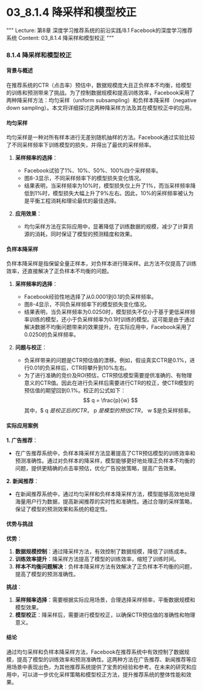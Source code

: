 # 03_8.1.4 降采样和模型校正

"""
Lecture: 第8章 深度学习推荐系统的前沿实践/8.1 Facebook的深度学习推荐系统
Content: 03_8.1.4 降采样和模型校正
"""

### 8.1.4 降采样和模型校正

#### 背景与概述

在推荐系统的CTR（点击率）预估中，数据规模庞大且正负样本不均衡，给模型的训练和预测带来了挑战。为了控制数据规模和提高训练效率，Facebook采用了两种降采样方法：均匀采样（uniform subsampling）和负样本降采样（negative down sampling）。本文将详细探讨这两种降采样方法及其在模型校正中的应用。

#### 均匀采样

均匀采样是一种对所有样本进行无差别随机抽样的方法。Facebook通过实验比较了不同采样频率下训练模型的损失，并得出了最优的采样频率。

1. **采样频率的选择**：
   - Facebook试验了1%、10%、50%、100%四个采样频率。
   - 图8-3显示，不同采样频率下的模型损失变化情况。
   - 结果表明，当采样频率为10%时，模型损失仅上升了1%，而当采样频率降低到1%时，模型损失大幅上升了9%左右。因此，10%的采样频率被认为是平衡工程消耗和理论最优的最佳选择。

2. **应用效果**：
   - 均匀采样方法在实际应用中，显著降低了训练数据的规模，减少了计算资源的消耗，同时保证了模型的预测精度和效果。

#### 负样本降采样

负样本降采样是指保留全量正样本，对负样本进行降采样。此方法不仅提高了训练效率，还直接解决了正负样本不均衡的问题。

1. **采样频率的选择**：
   - Facebook经验性地选择了从0.0001到0.1的负采样频率。
   - 图8-4显示，不同负采样频率下的模型损失变化情况。
   - 结果表明，当负采样频率为0.0250时，模型损失不仅小于基于更低采样频率训练的模型，还小于负采样频率为0.1时训练的模型。这可能是由于通过解决数据不均衡问题带来的效果提升。在实际应用中，Facebook采用了0.0250的负采样频率。

2. **问题与校正**：
   - 负采样带来的问题是CTR预估值的漂移。例如，假设真实CTR是0.1%，进行0.01的负采样后，CTR将攀升到10%左右。
   - 为了进行准确的竞价及ROI预估，CTR预估模型需要提供准确的、有物理意义的CTR值。因此在进行负采样后需要进行CTR的校正，使CTR模型的预估值的期望回到0.1%。校正的公式如下：
     $$
     q = \frac{p}{w}
     $$
     其中，$ q $是校正后的CTR，$ p $是模型的预估CTR，$ w $是负采样频率。

#### 实际应用案例

**1. 广告推荐**：
- 在广告推荐系统中，负样本降采样方法显著提高了CTR预估模型的训练效率和预测准确性。通过对负样本的降采样，模型能够更好地处理正负样本不均衡的问题，提供更精确的点击率预估，优化广告投放策略，提高广告效果。

**2. 新闻推荐**：
- 在新闻推荐系统中，通过均匀采样和负样本降采样方法，模型能够高效地处理海量用户行为数据，提高新闻推荐的实时性和准确性。通过合理的采样策略，保证了模型的预测效果和系统的稳定性。

#### 优势与挑战

**优势**：
1. **数据规模控制**：通过降采样方法，有效控制了数据规模，降低了训练成本。
2. **训练效率提升**：降采样方法提高了模型的训练效率，缩短了训练时间。
3. **样本不均衡问题解决**：负样本降采样方法有效解决了正负样本不均衡的问题，提高了模型的预测准确性。

**挑战**：
1. **采样频率选择**：需要根据实际应用场景，合理选择采样频率，平衡数据规模和模型效果。
2. **模型校正**：降采样后，需要进行模型校正，以确保CTR预估值的准确性和物理意义。

#### 结论

通过均匀采样和负样本降采样方法，Facebook在推荐系统中有效控制了数据规模，提高了模型的训练效率和预测准确性。这两种方法在广告推荐、新闻推荐等应用场景中表现出色，为其他推荐系统提供了宝贵的经验和参考。在未来的研究和应用中，可以进一步优化采样策略和模型校正方法，提升推荐系统的整体性能和效果。